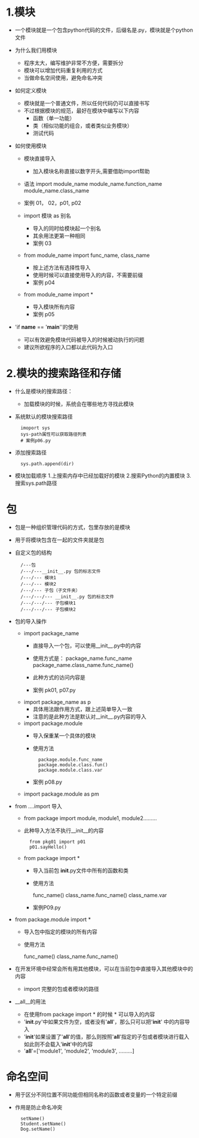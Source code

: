 # 1.模块
- 一个模块就是一个包含python代码的文件，后缀名是.py，模块就是个python文件
- 为什么我们用模块
    - 程序太大，编写维护非常不方便，需要拆分
    - 模块可以增加代码重复利用的方式
    - 当做命名空间使用，避免命名冲突
- 如何定义模块
    - 模块就是一个普通文件，所以任何代码仍可以直接书写
    - 不过根据模块的规范，最好在模块中编写以下内容
        - 函数（单一功能）
        - 类（相似功能的组合，或者类似业务模块）
        - 测试代码
        
- 如何使用模块
    - 模块直接导入
        - 加入模块名称直接以数字开头,需要借助import帮助
    - 语法
        import module_name
        module_name.function_name
        module_name.class_name
    - 案例 01， 02，p01, p02
    - import 模块 as 别名
        - 导入的同时给模块起一个别名
        - 其余用法更第一种相同
        - 案例 03
        
    - from module_name import func_name, class_name
        - 按上述方法有选择性导入
        - 使用时候可以直接使用导入的内容，不需要前缀
        - 案例 p04
    - from module_name import *
        - 导入模块所有内容
        - 案例 p05
- 'if __name__ == '__main__''的使用
    - 可以有效避免模块代码被导入的时候被动执行的问题
    - 建议所欲程序的入口都以此代码为入口
    
# 2.模块的搜索路径和存储
- 什么是模块的搜索路径：
    - 加载模块的时候，系统会在哪些地方寻找此模块
- 系统默认的模块搜索路径

        imoport sys
        sys-path属性可以获取路径列表
        # 案例p06.py
- 添加搜索路径

        sys.path.append(dir)
        
- 模块加载顺序
    1.上搜索内存中已经加载好的模块
    2.搜索Python的内置模块
    3. 搜索sys.path路径
    
# 包
- 包是一种组织管理代码的方式，包里存放的是模块
- 用于将模块包含在一起的文件夹就是包
- 自定义包的结构

        /---包
        /---/---__init__.py 包的标志文件
        /---/--- 模块1
        /---/--- 模块2
        /---/--- 子包（子文件夹）
        /---/---/--- __init__.py 包的标志文件
        /---/---/--- 子包模块1
        /---/---/--- 子包模块2
        
- 包的导入操作
    - import package_name
        - 直接导入一个包，可以使用__init__.py中的内容
        - 使用方式是：
            package_name.func_name
            package_name.class_name.func_name()
            
        - 此种方式的访问内容是
        - 案例 pk01, p07.py
    - import package_name as p
        - 具体用法跟作用方式，跟上述简单导入一致
        - 注意的是此种方法是默认对__init__.py内容的导入
    - import package.module
        - 导入保重某一个具体的模块
        - 使用方法 
                
                package.module.func_name
                package.module.class.fun()
                package.module.class.var
        - 案例 p08.py
    - import package.module as pm
    
- from ....import 导入
    - from package import module, module1, module2.........
    - 此种导入方法不执行__init__的内容
    
            from pkg01 import p01
            p01.sayHello()
    - from package import *
        - 导入当前包 __init__.py文件中所有的函数和类
        - 使用方法
            
            func_name() 
            class_name.func_name()
            class_name.var
        - 案例P09.py
        
- from package.module import *
    - 导入包中指定的模块的所有内容
    - 使用方法
    
        func_name()
        class_name.func_name()
        
- 在开发环境中经常会所有用其他模块，可以在当前包中直接导入其他模块中的内容
    - import 完整的包或者模块的路径
    
- __all__的用法
    - 在使用from package import * 的时候 * 可以导入的内容
    - '__init__.py'中如果文件为空，或者没有'__all__'，那么只可以把'__init__' 中的内容导入
    - '__init__'如果设置了'__all__'的值，那么则按照'__all__'指定的子包或者模块进行载入
    如此则不会载入'__init__'中的内容
    - '__all__'=['module1', 'module2', 'module3', .........]
    
# 命名空间
- 用于区分不同位置不同功能但相同名称的函数或者变量的一个特定前缀
- 作用是防止命名冲突
        
        setName()
        Student.setName()
        Dog.setName()